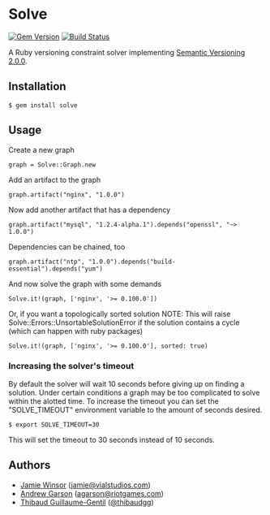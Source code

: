 # Solve
[![Gem Version](http://img.shields.io/gem/v/solve.svg)][gem]
[![Build Status](http://img.shields.io/travis/berkshelf/solve.svg)][travis]

[gem]: https://rubygems.org/gems/solve
[travis]: http://travis-ci.org/berkshelf/solve

A Ruby versioning constraint solver implementing [Semantic Versioning 2.0.0](http://semver.org).

## Installation

    $ gem install solve

## Usage

Create a new graph

    graph = Solve::Graph.new

Add an artifact to the graph

    graph.artifact("nginx", "1.0.0")

Now add another artifact that has a dependency

    graph.artifact("mysql", "1.2.4-alpha.1").depends("openssl", "~> 1.0.0")

Dependencies can be chained, too

    graph.artifact("ntp", "1.0.0").depends("build-essential").depends("yum")

And now solve the graph with some demands

    Solve.it!(graph, ['nginx', '>= 0.100.0'])

Or, if you want a topologically sorted solution
NOTE: This will raise Solve::Errors::UnsortableSolutionError if the solution contains a cycle (which can happen with ruby packages)

    Solve.it!(graph, ['nginx', '>= 0.100.0'], sorted: true)

### Increasing the solver's timeout

By default the solver will wait 10 seconds before giving up on finding a solution. Under certain conditions a graph may be too complicated to solve within the alotted time. To increase the timeout you can set the "SOLVE_TIMEOUT" environment variable to the amount of seconds desired.

    $ export SOLVE_TIMEOUT=30

This will set the timeout to 30 seconds instead of 10 seconds.

## Authors

* [Jamie Winsor](https://github.com/reset) (<jamie@vialstudios.com>)
* [Andrew Garson](andrewGarson) (<agarson@riotgames.com>)
* [Thibaud Guillaume-Gentil](https://github.com/thibaudgg) ([@thibaudgg](http://twitter.com/thibaudgg))
